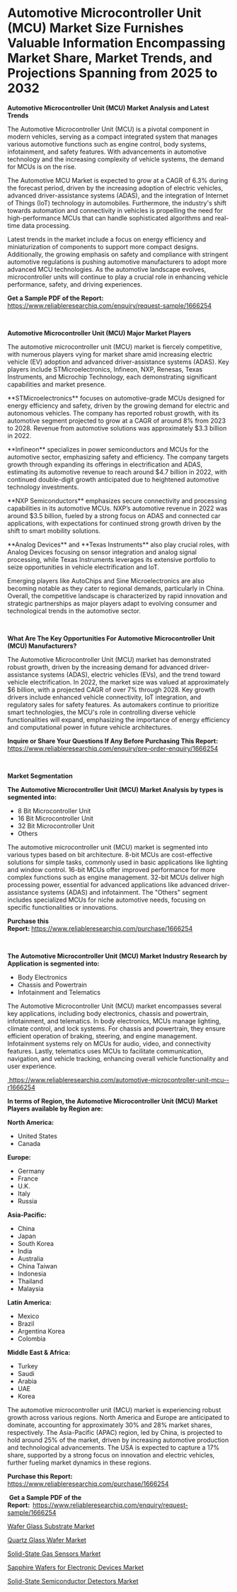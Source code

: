 <p><h1>Automotive Microcontroller Unit (MCU) Market Size Furnishes Valuable Information Encompassing Market Share, Market Trends, and Projections Spanning from 2025 to 2032</h1></p><p><strong>Automotive Microcontroller Unit (MCU) Market Analysis and Latest Trends</strong></p>
<p><p>The Automotive Microcontroller Unit (MCU) is a pivotal component in modern vehicles, serving as a compact integrated system that manages various automotive functions such as engine control, body systems, infotainment, and safety features. With advancements in automotive technology and the increasing complexity of vehicle systems, the demand for MCUs is on the rise.</p><p>The Automotive MCU Market is expected to grow at a CAGR of 6.3% during the forecast period, driven by the increasing adoption of electric vehicles, advanced driver-assistance systems (ADAS), and the integration of Internet of Things (IoT) technology in automobiles. Furthermore, the industry's shift towards automation and connectivity in vehicles is propelling the need for high-performance MCUs that can handle sophisticated algorithms and real-time data processing.</p><p>Latest trends in the market include a focus on energy efficiency and miniaturization of components to support more compact designs. Additionally, the growing emphasis on safety and compliance with stringent automotive regulations is pushing automotive manufacturers to adopt more advanced MCU technologies. As the automotive landscape evolves, microcontroller units will continue to play a crucial role in enhancing vehicle performance, safety, and driving experiences.</p></p>
<p><strong>Get a Sample PDF of the Report:&nbsp;</strong> <a href="https://www.reliableresearchiq.com/enquiry/request-sample/1666254?utm_campaign=1144&utm_medium=2&utm_source=Github&utm_content=ia&utm_term=06042025&utm_id=automotive-microcontroller-unit-mcu">https://www.reliableresearchiq.com/enquiry/request-sample/1666254</a></p>
<p>&nbsp;</p>
<p><strong>Automotive Microcontroller Unit (MCU) Major Market Players</strong></p>
<p><p>The automotive microcontroller unit (MCU) market is fiercely competitive, with numerous players vying for market share amid increasing electric vehicle (EV) adoption and advanced driver-assistance systems (ADAS). Key players include STMicroelectronics, Infineon, NXP, Renesas, Texas Instruments, and Microchip Technology, each demonstrating significant capabilities and market presence.</p><p>**STMicroelectronics** focuses on automotive-grade MCUs designed for energy efficiency and safety, driven by the growing demand for electric and autonomous vehicles. The company has reported robust growth, with its automotive segment projected to grow at a CAGR of around 8% from 2023 to 2028. Revenue from automotive solutions was approximately $3.3 billion in 2022.</p><p>**Infineon** specializes in power semiconductors and MCUs for the automotive sector, emphasizing safety and efficiency. The company targets growth through expanding its offerings in electrification and ADAS, estimating its automotive revenue to reach around $4.7 billion in 2022, with continued double-digit growth anticipated due to heightened automotive technology investments.</p><p>**NXP Semiconductors** emphasizes secure connectivity and processing capabilities in its automotive MCUs. NXP’s automotive revenue in 2022 was around $3.5 billion, fueled by a strong focus on ADAS and connected car applications, with expectations for continued strong growth driven by the shift to smart mobility solutions.</p><p>**Analog Devices** and **Texas Instruments** also play crucial roles, with Analog Devices focusing on sensor integration and analog signal processing, while Texas Instruments leverages its extensive portfolio to seize opportunities in vehicle electrification and IoT.</p><p>Emerging players like AutoChips and Sine Microelectronics are also becoming notable as they cater to regional demands, particularly in China. Overall, the competitive landscape is characterized by rapid innovation and strategic partnerships as major players adapt to evolving consumer and technological trends in the automotive sector.</p></p>
<p>&nbsp;</p>
<p><strong>What Are The Key Opportunities For Automotive Microcontroller Unit (MCU) Manufacturers?</strong></p>
<p><p>The Automotive Microcontroller Unit (MCU) market has demonstrated robust growth, driven by the increasing demand for advanced driver-assistance systems (ADAS), electric vehicles (EVs), and the trend toward vehicle electrification. In 2022, the market size was valued at approximately $6 billion, with a projected CAGR of over 7% through 2028. Key growth drivers include enhanced vehicle connectivity, IoT integration, and regulatory sales for safety features. As automakers continue to prioritize smart technologies, the MCU's role in controlling diverse vehicle functionalities will expand, emphasizing the importance of energy efficiency and computational power in future vehicle architectures.</p></p>
<p><strong>Inquire or Share Your Questions If Any Before Purchasing This Report:</strong> <a href="https://www.reliableresearchiq.com/enquiry/pre-order-enquiry/1666254?utm_campaign=1144&utm_medium=2&utm_source=Github&utm_content=ia&utm_term=06042025&utm_id=automotive-microcontroller-unit-mcu">https://www.reliableresearchiq.com/enquiry/pre-order-enquiry/1666254</a></p>
<p>&nbsp;</p>
<p><strong>Market Segmentation</strong></p>
<p><strong>The Automotive Microcontroller Unit (MCU) Market Analysis by types is segmented into:</strong></p>
<p><ul><li>8 Bit Microcontroller Unit</li><li>16 Bit Microcontroller Unit</li><li>32 Bit Microcontroller Unit</li><li>Others</li></ul></p>
<p><p>The automotive microcontroller unit (MCU) market is segmented into various types based on bit architecture. 8-bit MCUs are cost-effective solutions for simple tasks, commonly used in basic applications like lighting and window control. 16-bit MCUs offer improved performance for more complex functions such as engine management. 32-bit MCUs deliver high processing power, essential for advanced applications like advanced driver-assistance systems (ADAS) and infotainment. The "Others" segment includes specialized MCUs for niche automotive needs, focusing on specific functionalities or innovations.</p></p>
<p><strong>Purchase this Report:&nbsp;</strong><a href="https://www.reliableresearchiq.com/purchase/1666254?utm_campaign=1144&utm_medium=2&utm_source=Github&utm_content=ia&utm_term=06042025&utm_id=automotive-microcontroller-unit-mcu">https://www.reliableresearchiq.com/purchase/1666254</a></p>
<p>&nbsp;</p>
<p><strong>The Automotive Microcontroller Unit (MCU) Market Industry Research by Application is segmented into:</strong></p>
<p><ul><li>Body Electronics</li><li>Chassis and Powertrain</li><li>Infotainment and Telematics</li></ul></p>
<p><p>The Automotive Microcontroller Unit (MCU) market encompasses several key applications, including body electronics, chassis and powertrain, infotainment, and telematics. In body electronics, MCUs manage lighting, climate control, and lock systems. For chassis and powertrain, they ensure efficient operation of braking, steering, and engine management. Infotainment systems rely on MCUs for audio, video, and connectivity features. Lastly, telematics uses MCUs to facilitate communication, navigation, and vehicle tracking, enhancing overall vehicle functionality and user experience.</p></p>
<p><a href="https://www.reliableresearchiq.com/automotive-microcontroller-unit-mcu--r1666254?utm_campaign=1144&utm_medium=2&utm_source=Github&utm_content=ia&utm_term=06042025&utm_id=automotive-microcontroller-unit-mcu">&nbsp;https://www.reliableresearchiq.com/automotive-microcontroller-unit-mcu--r1666254</a></p>
<p><strong>In terms of Region, the Automotive Microcontroller Unit (MCU) Market Players available by Region are:</strong></p>
<p>
    <p> <strong> North America: </strong>
        <ul>
            <li>United States</li>
            <li>Canada</li>
        </ul>
        </p> 
    <p> <strong> Europe: </strong>
        <ul>
            <li>Germany</li>
            <li>France</li>
            <li>U.K.</li>
            <li>Italy</li>
            <li>Russia</li>
        </ul>
        </p> 
    <p> <strong> Asia-Pacific: </strong>
        <ul>
            <li>China</li>
            <li>Japan</li>
            <li>South Korea</li>
            <li>India</li>
            <li>Australia</li>
            <li>China Taiwan</li>
            <li>Indonesia</li>
            <li>Thailand</li>
            <li>Malaysia</li>
        </ul>
        </p> 
    <p> <strong> Latin America: </strong>
        <ul>
            <li>Mexico</li>
            <li>Brazil</li>
            <li>Argentina Korea</li>
            <li>Colombia</li>
        </ul>
        </p> 
    <p> <strong> Middle East & Africa: </strong>
        <ul>
            <li>Turkey</li>
            <li>Saudi</li>
            <li>Arabia</li>
            <li>UAE</li>
            <li>Korea</li>
        </ul>
    </p>
    </p>
<p><p>The automotive microcontroller unit (MCU) market is experiencing robust growth across various regions. North America and Europe are anticipated to dominate, accounting for approximately 30% and 28% market shares, respectively. The Asia-Pacific (APAC) region, led by China, is projected to hold around 25% of the market, driven by increasing automotive production and technological advancements. The USA is expected to capture a 17% share, supported by a strong focus on innovation and electric vehicles, further fueling market dynamics in these regions.</p></p>
<p><strong>Purchase this Report: </strong><a href="https://www.reliableresearchiq.com/purchase/1666254?utm_campaign=1144&utm_medium=2&utm_source=Github&utm_content=ia&utm_term=06042025&utm_id=automotive-microcontroller-unit-mcu">https://www.reliableresearchiq.com/purchase/1666254</a></p>
<p>&nbsp;<strong>Get a Sample PDF of the Report:&nbsp;&nbsp;</strong><a href="https://www.reliableresearchiq.com/enquiry/request-sample/1666254?utm_campaign=1144&utm_medium=2&utm_source=Github&utm_content=ia&utm_term=06042025&utm_id=automotive-microcontroller-unit-mcu">https://www.reliableresearchiq.com/enquiry/request-sample/1666254</a></p>
<p><strong></strong></p>
<p><p><a href="https://github.com/claracpegios/Market-Research-Report-List-1/blob/main/wafer-glass-substrate-market.md?utm_campaign=1144&utm_medium=2&utm_source=Github&utm_content=ia&utm_term=06042025&utm_id=automotive-microcontroller-unit-mcu">Wafer Glass Substrate Market</a></p><p><a href="https://github.com/failarustic/Market-Research-Report-List-1/blob/main/quartz-glass-wafer-market.md?utm_campaign=1144&utm_medium=2&utm_source=Github&utm_content=ia&utm_term=06042025&utm_id=automotive-microcontroller-unit-mcu">Quartz Glass Wafer Market</a></p><p><a href="https://github.com/mukaithaisia/Market-Research-Report-List-1/blob/main/solid-state-gas-sensors-market.md?utm_campaign=1144&utm_medium=2&utm_source=Github&utm_content=ia&utm_term=06042025&utm_id=automotive-microcontroller-unit-mcu">Solid-State Gas Sensors Market</a></p><p><a href="https://github.com/damjiederyd/Market-Research-Report-List-1/blob/main/sapphire-wafers-for-electronic-devices-market.md?utm_campaign=1144&utm_medium=2&utm_source=Github&utm_content=ia&utm_term=06042025&utm_id=automotive-microcontroller-unit-mcu">Sapphire Wafers for Electronic Devices Market</a></p><p><a href="https://github.com/hiwanatalak/Market-Research-Report-List-1/blob/main/solid-state-semiconductor-detectors-market.md?utm_campaign=1144&utm_medium=2&utm_source=Github&utm_content=ia&utm_term=06042025&utm_id=automotive-microcontroller-unit-mcu">Solid-State Semiconductor Detectors Market</a></p></p>